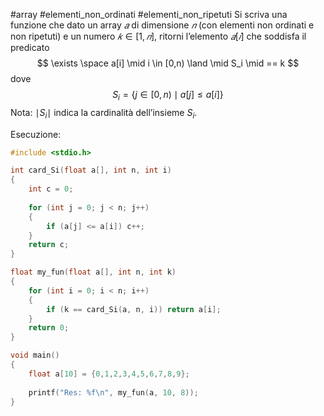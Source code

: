 #array #elementi_non_ordinati #elementi_non_ripetuti
Si scriva una funzione che dato un array $𝑎$ di dimensione $𝑛$ (con elementi non ordinati e non ripetuti) e un numero $𝑘 \in [1, 𝑛]$, ritorni l’elemento $𝑎[𝑖]$ che soddisfa il predicato
$$
	\exists \space a[i] \mid i \in [0,n) \land \mid S_i \mid == k
$$
dove
$$
	S_i =\{j \in [0,n) \mid a[j] \leq a[i]\}
$$
Nota: $\mid S_i \mid$ indica la cardinalità dell’insieme $S_i$.

Esecuzione:
```c
#include <stdio.h> 

int card_Si(float a[], int n, int i)
{
	int c = 0;
	
	for (int j = 0; j < n; j++)
	{
		if (a[j] <= a[i]) c++;
	}
	return c;
}

float my_fun(float a[], int n, int k)
{
	for (int i = 0; i < n; i++)
	{
		if (k == card_Si(a, n, i)) return a[i];
	}
	return 0;
}

void main()
{
	float a[10] = {0,1,2,3,4,5,6,7,8,9};
	
	printf("Res: %f\n", my_fun(a, 10, 8));
}
```
